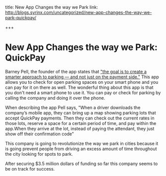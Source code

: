 title: New App Changes the way we Park
link: http://blogs.syrinx.com/uncategorized/new-app-changes-the-way-we-park-quickpay/

+++


# New App Changes the way we Park: QuickPay

Barney Pell, the founder of the app states that ["the goal is to create a smarter approach to parking — and not just on the payment side."](http://techcrunch.com/2012/08/02/quickpay-funding-barney-pell/) This app allows you to check for open parking spaces on your smart phone and you can pay for it on there as well. The wonderful thing about this app is that you don't need a smart phone to use it. You can pay or check for parking by calling the company and doing it over the phone.

When describing the app Pell says, "When a driver downloads the company’s mobile app, they can bring up a map showing parking lots that accept QuickPay payments. Then they can check out the current rates in those lots, reserve a space for a certain period of time, and pay within the app.When they arrive at the lot, instead of paying the attendant, they just show off their confirmation code"

This company is going to revolutionize the way we park in cities because it is going prevent people from driving an excess amount of time throughout the city looking for spots to park.

After securing $3.5 million dollars of funding so far this company seems to be on track for success.
